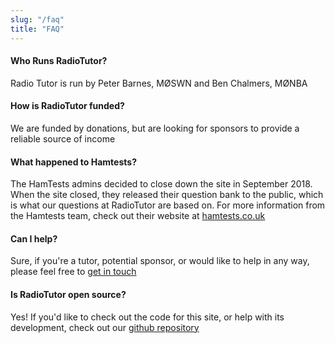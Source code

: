 ```yaml
---
slug: "/faq"
title: "FAQ"
---
```


#### Who Runs RadioTutor?

Radio Tutor is run by Peter Barnes, MØSWN and Ben Chalmers, MØNBA

#### How is RadioTutor funded?

We are funded by donations, but are looking for sponsors to provide a reliable source of income

#### What happened to Hamtests?

The HamTests admins decided to close down the site in September 2018\. When the site closed, they released their question bank to the public, which is what our questions at RadioTutor are based on. For more information from the Hamtests team, check out their website at [hamtests.co.uk](http://www.hamtests.co.uk/)

#### Can I help?

Sure, if you're a tutor, potential sponsor, or would like to help in any way, please feel free to [get in touch](/contact)

#### Is RadioTutor open source?

Yes! If you'd like to check out the code for this site, or help with its development, check out our [github repository](https://github.com/radiotutor/radiotutor)